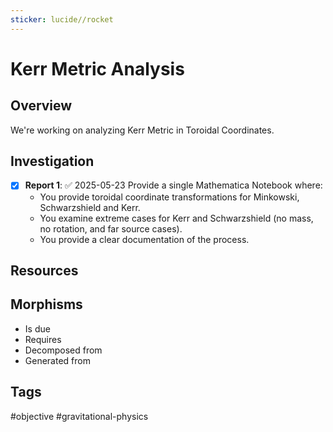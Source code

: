 ```yaml
---
sticker: lucide//rocket
---
```

# Kerr Metric Analysis

## Overview
We're working on analyzing Kerr Metric in Toroidal Coordinates.
## Investigation
- [x] **Report 1**: ✅ 2025-05-23
      Provide a single Mathematica Notebook where:
	- You provide toroidal coordinate transformations for Minkowski, Schwarzshield and Kerr.
	- You examine extreme cases for Kerr and Schwarzshield (no mass, no rotation, and far source cases).
	- You provide a clear documentation of the process.

## Resources

## Morphisms
- Is due
- Requires
- Decomposed from
- Generated from

## Tags
#objective #gravitational-physics